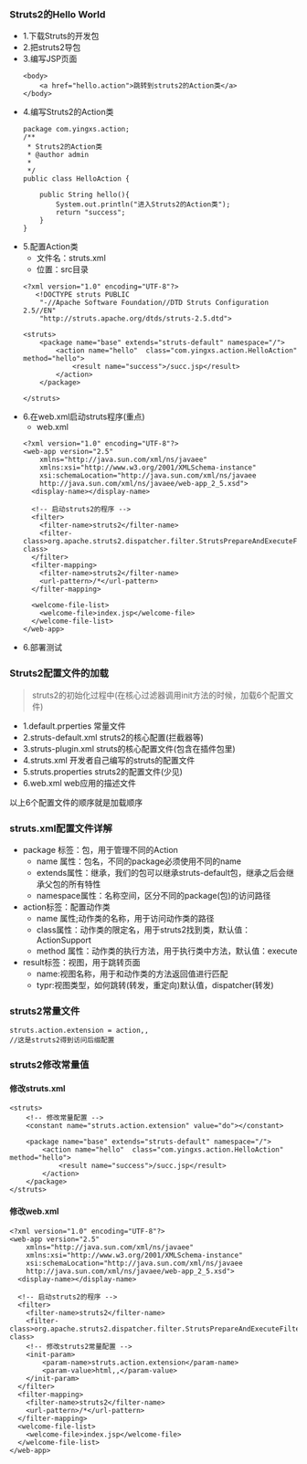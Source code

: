 ### Struts2的Hello World
* 1.下载Struts的开发包
* 2.把struts2导包
* 3.编写JSP页面
    ```
    <body>
        <a href="hello.action">跳转到struts2的Action类</a>
    </body>
    ```
* 4.编写Struts2的Action类
    ```
    package com.yingxs.action;
    /**
     * Struts2的Action类
     * @author admin
     *
     */
    public class HelloAction {
    	
    	public String hello(){
    		System.out.println("进入Struts2的Action类");
    		return "success";
    	}
    }

    ```
* 5.配置Action类
    * 文件名：struts.xml
    * 位置：src目录
    ```
    <?xml version="1.0" encoding="UTF-8"?>
       <!DOCTYPE struts PUBLIC
    	"-//Apache Software Foundation//DTD Struts Configuration 2.5//EN"
    	"http://struts.apache.org/dtds/struts-2.5.dtd">
    	
    <struts>
    	<package name="base" extends="struts-default" namespace="/">
    		<action name="hello"  class="com.yingxs.action.HelloAction" method="hello">
    			<result name="success">/succ.jsp</result>
    		</action>
    	</package>
    	
    </struts>
    ```
* 6.在web.xml启动struts程序(重点)
    * web.xml 
    ```
    <?xml version="1.0" encoding="UTF-8"?>
    <web-app version="2.5" 
    	xmlns="http://java.sun.com/xml/ns/javaee" 
    	xmlns:xsi="http://www.w3.org/2001/XMLSchema-instance" 
    	xsi:schemaLocation="http://java.sun.com/xml/ns/javaee 
    	http://java.sun.com/xml/ns/javaee/web-app_2_5.xsd">
      <display-name></display-name>	
      
      <!-- 启动struts2的程序 -->
      <filter>
      	<filter-name>struts2</filter-name>
      	<filter-class>org.apache.struts2.dispatcher.filter.StrutsPrepareAndExecuteFilter</filter-class>
      </filter>
      <filter-mapping>
      	<filter-name>struts2</filter-name>
      	<url-pattern>/*</url-pattern>
      </filter-mapping>
      
      <welcome-file-list>
        <welcome-file>index.jsp</welcome-file>
      </welcome-file-list>
    </web-app>

    ```
* 6.部署测试


### Struts2配置文件的加载
> struts2的初始化过程中(在核心过滤器调用init方法的时候，加载6个配置文件)

* 1.default.prperties 常量文件
* 2.struts-default.xml  struts2的核心配置(拦截器等)
* 3.struts-plugin.xml   struts的核心配置文件(包含在插件包里)
* 4.struts.xml          开发者自己编写的struts的配置文件
* 5.struts.properties   struts2的配置文件(少见)
* 6.web.xml             web应用的描述文件

以上6个配置文件的顺序就是加载顺序


### struts.xml配置文件详解
* package 标签：包，用于管理不同的Action
    * name 属性：包名，不同的package必须使用不同的name
    * extends属性：继承，我们的包可以继承struts-default包，继承之后会继承父包的所有特性
    * namespace属性：名称空间，区分不同的package(包)的访问路径
* action标签：配置动作类
    * name 属性;动作类的名称，用于访问动作类的路径
    * class属性：动作类的限定名，用于struts2找到类，默认值：ActionSupport
    * method 属性：动作类的执行方法，用于执行类中方法，默认值：execute
*  result标签：视图，用于跳转页面
    * name:视图名称，用于和动作类的方法返回值进行匹配  
    * typr:视图类型，如何跳转(转发，重定向)默认值，dispatcher(转发)

### struts2常量文件
```
struts.action.extension = action,,
//这是struts2得到访问后缀配置
```

### struts2修改常量值
#### 修改struts.xml
```
<struts>
	<!-- 修改常量配置 -->
	<constant name="struts.action.extension" value="do"></constant>

	<package name="base" extends="struts-default" namespace="/">
		<action name="hello"  class="com.yingxs.action.HelloAction" method="hello">
			<result name="success">/succ.jsp</result>
		</action>
	</package>
</struts>

```
#### 修改web.xml
```
<?xml version="1.0" encoding="UTF-8"?>
<web-app version="2.5" 
	xmlns="http://java.sun.com/xml/ns/javaee" 
	xmlns:xsi="http://www.w3.org/2001/XMLSchema-instance" 
	xsi:schemaLocation="http://java.sun.com/xml/ns/javaee 
	http://java.sun.com/xml/ns/javaee/web-app_2_5.xsd">
  <display-name></display-name>	
  
  <!-- 启动struts2的程序 -->
  <filter>
  	<filter-name>struts2</filter-name>
  	<filter-class>org.apache.struts2.dispatcher.filter.StrutsPrepareAndExecuteFilter</filter-class>
  	<!-- 修改struts2常量配置 -->
  	<init-param>
  		<param-name>struts.action.extension</param-name>
  		<param-value>html,,</param-value>
  	</init-param>
  </filter>
  <filter-mapping>
  	<filter-name>struts2</filter-name>
  	<url-pattern>/*</url-pattern>
  </filter-mapping>
  <welcome-file-list>
    <welcome-file>index.jsp</welcome-file>
  </welcome-file-list>
</web-app>

```

